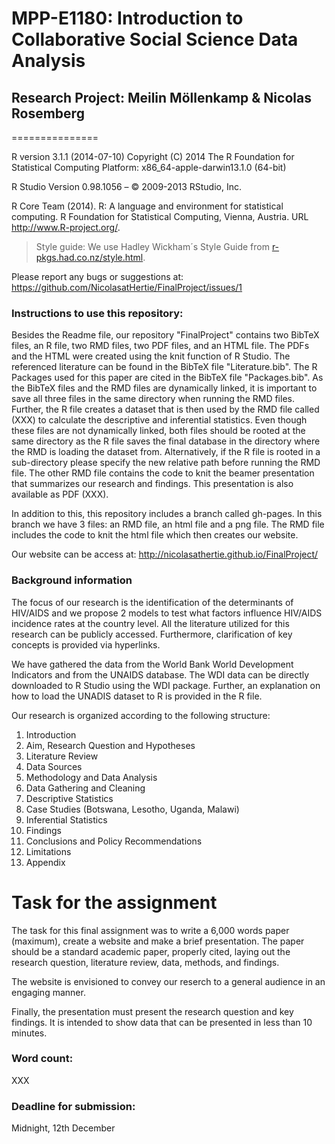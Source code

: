 
# MPP-E1180: Introduction to Collaborative Social Science Data Analysis

## Research Project: Meilin Möllenkamp & Nicolas Rosemberg

===============

R version 3.1.1 (2014-07-10)
Copyright (C) 2014 The R Foundation for Statistical Computing
Platform: x86_64-apple-darwin13.1.0 (64-bit)

R Studio Version 0.98.1056 – © 2009-2013 RStudio, Inc.

R Core Team (2014). R: A language and environment for
  statistical computing. R Foundation for Statistical
  Computing, Vienna, Austria. URL http://www.R-project.org/.
  
> Style guide: We use Hadley Wickham´s Style Guide from [r-pkgs.had.co.nz/style.html](http://r-pkgs.had.co.nz/style.html).

Please report any bugs or suggestions at: https://github.com/NicolasatHertie/FinalProject/issues/1

### Instructions to use this repository:

Besides the Readme file, our repository "FinalProject" contains two BibTeX files, an R file, two RMD files, two PDF files,
and an HTML file. The PDFs and the HTML were created using the knit function of R Studio. 
The referenced literature can be found in the BibTeX file "Literature.bib". The R Packages used for this paper are cited in
the BibTeX file "Packages.bib". As the BibTeX files and the RMD files are dynamically linked, it is important to save all three 
files in the same directory when running the RMD files. Further, the R file creates a dataset that is then used by the RMD file called (XXX) to calculate the descriptive and inferential statistics. Even though these files are not dynamically linked, both files should be rooted at the same directory as the R file saves the final database in the directory where the RMD is loading the dataset from. Alternatively, if the R file is rooted in a sub-directory please specify the new relative path before running the RMD file. The other RMD file contains the code to knit the beamer presentation that summarizes our research and findings. This presentation is also available as PDF (XXX).

In addition to this, this repository includes a branch called gh-pages. In this branch we have 3 files: an RMD file, an html file and a png file. The RMD file includes the code to knit the html file which then creates our website.

Our website can be access at: http://nicolasathertie.github.io/FinalProject/


### Background information 

The focus of our research is the identification of the determinants of HIV/AIDS and we propose 2 models to test what factors 
influence HIV/AIDS incidence rates at the country level. All the literature utilized for this research can be 
publicly accessed. Furthermore, clarification of key concepts is provided via hyperlinks. 

We have gathered the data from the World Bank World Development Indicators and from the UNAIDS database. The WDI data can be 
directly downloaded to R Studio using the WDI package. Further, an explanation on how to load the UNADIS dataset to R is provided in the R file. 

Our research is organized according to the following structure:

1. Introduction
2. Aim, Research Question and Hypotheses
3. Literature Review
4. Data Sources
5. Methodology and Data Analysis
6. Data Gathering and Cleaning
7. Descriptive Statistics
8. Case Studies (Botswana, Lesotho, Uganda, Malawi)
9. Inferential Statistics
10. Findings
11. Conclusions and Policy Recommendations
12. Limitations
13. Appendix

# Task for the assignment

The task for this final assignment was to write a 6,000 words paper (maximum), create a website and make a brief presentation. The paper should be a standard academic paper, properly cited, laying out the research question, literature review, data, methods, and findings.

The website is envisioned to convey our reserch to a general audience in an engaging manner. 

Finally, the presentation must present the research question and key findings. It is intended to show data that can be presented in less than 10 minutes.  

### Word count:
XXX


### Deadline for submission:
Midnight, 12th December



